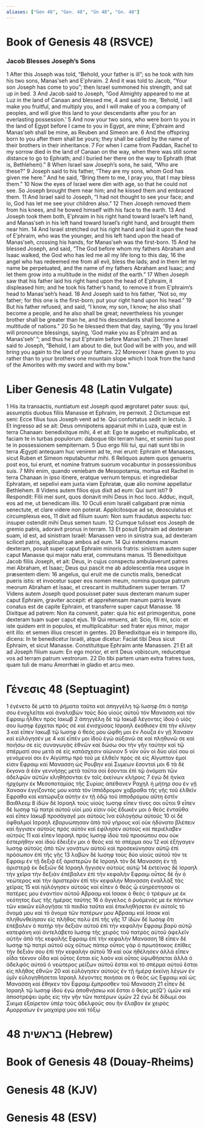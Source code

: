 ```yaml
---
aliases: ["Gen 48", "Gen. 48", "Gn 48", "Gn. 48"]
---
```



# Book of Genesis 48 (RSVCE)

### Jacob Blesses Joseph’s Sons
1 After this Joseph was told, “Behold, your father is ill”; so he took with him his two sons, Manasʹseh and Eʹphraim.
2 And it was told to Jacob, “Your son Joseph has come to you”; then Israel summoned his strength, and sat up in bed.
3 And Jacob said to Joseph, “God Almighty appeared to me at Luz in the land of Canaan and blessed me,
4 and said to me, ‘Behold, I will make you fruitful, and multiply you, and I will make of you a company of peoples, and will give this land to your descendants after you for an everlasting possession.’
5 And now your two sons, who were born to you in the land of Egypt before I came to you in Egypt, are mine; Eʹphraim and Manasʹseh shall be mine, as Reuben and Simeon are.
6 And the offspring born to you after them shall be yours; they shall be called by the name of their brothers in their inheritance.
7 For when I came from Paddan, Rachel to my sorrow died in the land of Canaan on the way, when there was still some distance to go to Ephrath; and I buried her there on the way to Ephrath (that is, Bethlehem).”
8 When Israel saw Joseph’s sons, he said, “Who are these?”
9 Joseph said to his father, “They are my sons, whom God has given me here.” And he said, “Bring them to me, I pray you, that I may bless them.”
10 Now the eyes of Israel were dim with age, so that he could not see. So Joseph brought them near him; and he kissed them and embraced them.
11 And Israel said to Joseph, “I had not thought to see your face; and lo, God has let me see your children also.”
12 Then Joseph removed them from his knees, and he bowed himself with his face to the earth.
13 And Joseph took them both, Eʹphraim in his right hand toward Israel’s left hand, and Manasʹseh in his left hand toward Israel’s right hand, and brought them near him.
14 And Israel stretched out his right hand and laid it upon the head of Eʹphraim, who was the younger, and his left hand upon the head of Manasʹseh, crossing his hands, for Manasʹseh was the first-born.
15 And he blessed Joseph, and said, “The God before whom my fathers Abraham and Isaac walked, the God who has led me all my life long to this day,
16 the angel who has redeemed me from all evil, bless the lads; and in them let my name be perpetuated, and the name of my fathers Abraham and Isaac; and let them grow into a multitude in the midst of the earth.”
17 When Joseph saw that his father laid his right hand upon the head of Eʹphraim, it displeased him; and he took his father’s hand, to remove it from Eʹphraim’s head to Manasʹseh’s head.
18 And Joseph said to his father, “Not so, my father; for this one is the first-born; put your right hand upon his head.”
19 But his father refused, and said, “I know, my son, I know; he also shall become a people, and he also shall be great; nevertheless his younger brother shall be greater than he, and his descendants shall become a multitude of nations.”
20 So he blessed them that day, saying, “By you Israel will pronounce blessings, saying, ‘God make you as Eʹphraim and as Manasʹseh’ ”; and thus he put Eʹphraim before Manasʹseh.
21 Then Israel said to Joseph, “Behold, I am about to die, but God will be with you, and will bring you again to the land of your fathers.
22 Moreover I have given to you rather than to your brothers one mountain slope which I took from the hand of the Amorites with my sword and with my bow.”


# Liber Genesis 48 (Latin Vulgate)

1 His ita transactis, nuntiatum est Joseph quod ægrotaret pater suus: qui, assumptis duobus filiis Manasse et Ephraim, ire perrexit.
2 Dictumque est seni: Ecce filius tuus Joseph venit ad te. Qui confortatus sedit in lectulo.
3 Et ingresso ad se ait: Deus omnipotens apparuit mihi in Luza, quæ est in terra Chanaan: benedixitque mihi,
4 et ait: Ego te augebo et multiplicabo, et faciam te in turbas populorum: daboque tibi terram hanc, et semini tuo post te in possessionem sempiternam.
5 Duo ergo filii tui, qui nati sunt tibi in terra Ægypti antequam huc venirem ad te, mei erunt: Ephraim et Manasses, sicut Ruben et Simeon reputabuntur mihi.
6 Reliquos autem quos genueris post eos, tui erunt, et nomine fratrum suorum vocabuntur in possessionibus suis.
7 Mihi enim, quando veniebam de Mesopotamia, mortua est Rachel in terra Chanaan in ipso itinere, eratque vernum tempus: et ingrediebar Ephratam, et sepelivi eam juxta viam Ephratæ, quæ alio nomine appellatur Bethlehem.
8 Videns autem filios ejus dixit ad eum: Qui sunt isti?
9 Respondit: Filii mei sunt, quos donavit mihi Deus in hoc loco. Adduc, inquit, eos ad me, ut benedicam illis.
10 Oculi enim Israël caligabant præ nimia senectute, et clare videre non poterat. Applicitosque ad se, deosculatus et circumplexus eos,
11 dixit ad filium suum: Non sum fraudatus aspectu tuo: insuper ostendit mihi Deus semen tuum.
12 Cumque tulisset eos Joseph de gremio patris, adoravit pronus in terram.
13 Et posuit Ephraim ad dexteram suam, id est, ad sinistram Israël: Manassen vero in sinistra sua, ad dexteram scilicet patris, applicuitque ambos ad eum.
14 Qui extendens manum dexteram, posuit super caput Ephraim minoris fratris: sinistram autem super caput Manasse qui major natu erat, commutans manus.
15 Benedixitque Jacob filiis Joseph, et ait: Deus, in cujus conspectu ambulaverunt patres mei Abraham, et Isaac; Deus qui pascit me ab adolescentia mea usque in præsentem diem:
16 angelus, qui eruit me de cunctis malis, benedicat pueris istis: et invocetur super eos nomen meum, nomina quoque patrum meorum Abraham et Isaac, et crescant in multitudinem super terram.
17 Videns autem Joseph quod posuisset pater suus dexteram manum super caput Ephraim, graviter accepit: et apprehensam manum patris levare conatus est de capite Ephraim, et transferre super caput Manasse.
18 Dixitque ad patrem: Non ita convenit, pater: quia hic est primogenitus, pone dexteram tuam super caput ejus.
19 Qui renuens, ait: Scio, fili mi, scio: et iste quidem erit in populos, et multiplicabitur: sed frater ejus minor, major erit illo: et semen illius crescet in gentes.
20 Benedixitque eis in tempore illo, dicens: In te benedicetur Israël, atque dicetur: Faciat tibi Deus sicut Ephraim, et sicut Manasse. Constituitque Ephraim ante Manassen.
21 Et ait ad Joseph filium suum: En ego morior, et erit Deus vobiscum, reducetque vos ad terram patrum vestrorum.
22 Do tibi partem unam extra fratres tuos, quam tuli de manu Amorrhæi in gladio et arcu meo.


# Γένεσις 48 (Septuagint)

1 ἐγένετο δὲ μετὰ τὰ ῥήματα ταῦτα καὶ ἀπηγγέλη τῷ Ιωσηφ ὅτι ὁ πατήρ σου ἐνοχλεῖται καὶ ἀναλαβὼν τοὺς δύο υἱοὺς αὐτοῦ τὸν Μανασση καὶ τὸν Εφραιμ ἦλθεν πρὸς Ιακωβ
2 ἀπηγγέλη δὲ τῷ Ιακωβ λέγοντες ἰδοὺ ὁ υἱός σου Ιωσηφ ἔρχεται πρὸς σέ καὶ ἐνισχύσας Ισραηλ ἐκάθισεν ἐπὶ τὴν κλίνην
3 καὶ εἶπεν Ιακωβ τῷ Ιωσηφ ὁ θεός μου ὤφθη μοι ἐν Λουζα ἐν γῇ Χανααν καὶ εὐλόγησέν με
4 καὶ εἶπέν μοι ἰδοὺ ἐγὼ αὐξανῶ σε καὶ πληθυνῶ σε καὶ ποιήσω σε εἰς συναγωγὰς ἐθνῶν καὶ δώσω σοι τὴν γῆν ταύτην καὶ τῷ σπέρματί σου μετὰ σὲ εἰς κατάσχεσιν αἰώνιον
5 νῦν οὖν οἱ δύο υἱοί σου οἱ γενόμενοί σοι ἐν Αἰγύπτῳ πρὸ τοῦ με ἐλθεῖν πρὸς σὲ εἰς Αἴγυπτον ἐμοί εἰσιν Εφραιμ καὶ Μανασση ὡς Ρουβην καὶ Συμεων ἔσονταί μοι
6 τὰ δὲ ἔκγονα ἃ ἐὰν γεννήσῃς μετὰ ταῦτα σοὶ ἔσονται ἐπὶ τῷ ὀνόματι τῶν ἀδελφῶν αὐτῶν κληθήσονται ἐν τοῖς ἐκείνων κλήροις
7 ἐγὼ δὲ ἡνίκα ἠρχόμην ἐκ Μεσοποταμίας τῆς Συρίας ἀπέθανεν Ραχηλ ἡ μήτηρ σου ἐν γῇ Χανααν ἐγγίζοντός μου κατὰ τὸν ἱππόδρομον χαβραθα τῆς γῆς τοῦ ἐλθεῖν Εφραθα καὶ κατώρυξα αὐτὴν ἐν τῇ ὁδῷ τοῦ ἱπποδρόμου αὕτη ἐστὶν Βαιθλεεμ
8 ἰδὼν δὲ Ισραηλ τοὺς υἱοὺς Ιωσηφ εἶπεν τίνες σοι οὗτοι
9 εἶπεν δὲ Ιωσηφ τῷ πατρὶ αὐτοῦ υἱοί μού εἰσιν οὓς ἔδωκέν μοι ὁ θεὸς ἐνταῦθα καὶ εἶπεν Ιακωβ προσάγαγέ μοι αὐτούς ἵνα εὐλογήσω αὐτούς
10 οἱ δὲ ὀφθαλμοὶ Ισραηλ ἐβαρυώπησαν ἀπὸ τοῦ γήρους καὶ οὐκ ἠδύνατο βλέπειν καὶ ἤγγισεν αὐτοὺς πρὸς αὐτόν καὶ ἐφίλησεν αὐτοὺς καὶ περιέλαβεν αὐτούς
11 καὶ εἶπεν Ισραηλ πρὸς Ιωσηφ ἰδοὺ τοῦ προσώπου σου οὐκ ἐστερήθην καὶ ἰδοὺ ἔδειξέν μοι ὁ θεὸς καὶ τὸ σπέρμα σου
12 καὶ ἐξήγαγεν Ιωσηφ αὐτοὺς ἀπὸ τῶν γονάτων αὐτοῦ καὶ προσεκύνησαν αὐτῷ ἐπὶ πρόσωπον ἐπὶ τῆς γῆς
13 λαβὼν δὲ Ιωσηφ τοὺς δύο υἱοὺς αὐτοῦ τόν τε Εφραιμ ἐν τῇ δεξιᾷ ἐξ ἀριστερῶν δὲ Ισραηλ τὸν δὲ Μανασση ἐν τῇ ἀριστερᾷ ἐκ δεξιῶν δὲ Ισραηλ ἤγγισεν αὐτοὺς αὐτῷ
14 ἐκτείνας δὲ Ισραηλ τὴν χεῖρα τὴν δεξιὰν ἐπέβαλεν ἐπὶ τὴν κεφαλὴν Εφραιμ οὗτος δὲ ἦν ὁ νεώτερος καὶ τὴν ἀριστερὰν ἐπὶ τὴν κεφαλὴν Μανασση ἐναλλὰξ τὰς χεῖρας
15 καὶ ηὐλόγησεν αὐτοὺς καὶ εἶπεν ὁ θεός ᾧ εὐηρέστησαν οἱ πατέρες μου ἐναντίον αὐτοῦ Αβρααμ καὶ Ισαακ ὁ θεὸς ὁ τρέφων με ἐκ νεότητος ἕως τῆς ἡμέρας ταύτης
16 ὁ ἄγγελος ὁ ῥυόμενός με ἐκ πάντων τῶν κακῶν εὐλογήσαι τὰ παιδία ταῦτα καὶ ἐπικληθήσεται ἐν αὐτοῖς τὸ ὄνομά μου καὶ τὸ ὄνομα τῶν πατέρων μου Αβρααμ καὶ Ισαακ καὶ πληθυνθείησαν εἰς πλῆθος πολὺ ἐπὶ τῆς γῆς
17 ἰδὼν δὲ Ιωσηφ ὅτι ἐπέβαλεν ὁ πατὴρ τὴν δεξιὰν αὐτοῦ ἐπὶ τὴν κεφαλὴν Εφραιμ βαρὺ αὐτῷ κατεφάνη καὶ ἀντελάβετο Ιωσηφ τῆς χειρὸς τοῦ πατρὸς αὐτοῦ ἀφελεῖν αὐτὴν ἀπὸ τῆς κεφαλῆς Εφραιμ ἐπὶ τὴν κεφαλὴν Μανασση
18 εἶπεν δὲ Ιωσηφ τῷ πατρὶ αὐτοῦ οὐχ οὕτως πάτερ οὗτος γὰρ ὁ πρωτότοκος ἐπίθες τὴν δεξιάν σου ἐπὶ τὴν κεφαλὴν αὐτοῦ
19 καὶ οὐκ ἠθέλησεν ἀλλὰ εἶπεν οἶδα τέκνον οἶδα καὶ οὗτος ἔσται εἰς λαόν καὶ οὗτος ὑψωθήσεται ἀλλὰ ὁ ἀδελφὸς αὐτοῦ ὁ νεώτερος μείζων αὐτοῦ ἔσται καὶ τὸ σπέρμα αὐτοῦ ἔσται εἰς πλῆθος ἐθνῶν
20 καὶ εὐλόγησεν αὐτοὺς ἐν τῇ ἡμέρᾳ ἐκείνῃ λέγων ἐν ὑμῖν εὐλογηθήσεται Ισραηλ λέγοντες ποιήσαι σε ὁ θεὸς ὡς Εφραιμ καὶ ὡς Μανασση καὶ ἔθηκεν τὸν Εφραιμ ἔμπροσθεν τοῦ Μανασση
21 εἶπεν δὲ Ισραηλ τῷ Ιωσηφ ἰδοὺ ἐγὼ ἀποθνῄσκω καὶ ἔσται ὁ θεὸς με{Q'} ὑμῶν καὶ ἀποστρέψει ὑμᾶς εἰς τὴν γῆν τῶν πατέρων ὑμῶν
22 ἐγὼ δὲ δίδωμί σοι Σικιμα ἐξαίρετον ὑπὲρ τοὺς ἀδελφούς σου ἣν ἔλαβον ἐκ χειρὸς Αμορραίων ἐν μαχαίρᾳ μου καὶ τόξῳ


# 48 בראשית (Hebrew)


# Book of Genesis 48 (Douay-Rheims)


# Genesis 48 (KJV)


# Genesis 48 (ESV)


